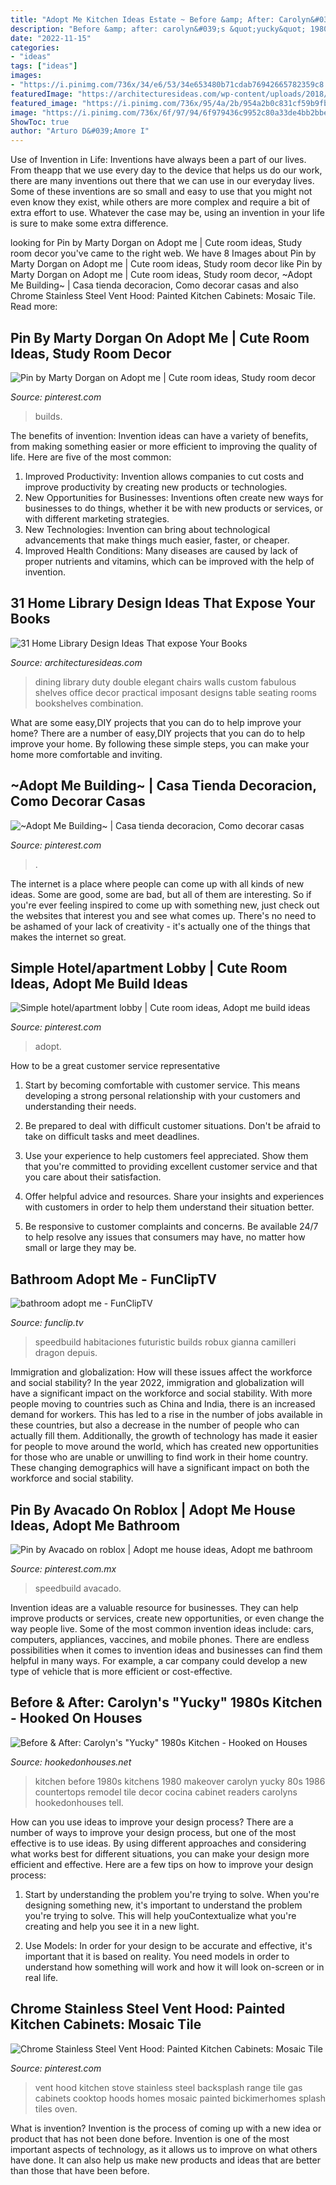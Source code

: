 ```yaml
---
title: "Adopt Me Kitchen Ideas Estate ~ Before &amp; After: Carolyn&#039;s &quot;yucky&quot; 1980s Kitchen"
description: "Before &amp; after: carolyn&#039;s &quot;yucky&quot; 1980s kitchen"
date: "2022-11-15"
categories:
- "ideas"
tags: ["ideas"]
images:
- "https://i.pinimg.com/736x/34/e6/53/34e653480b71cdab76942665782359c8.jpg"
featuredImage: "https://architecturesideas.com/wp-content/uploads/2018/03/library-room-ideas-13.jpg"
featured_image: "https://i.pinimg.com/736x/95/4a/2b/954a2b0c831cf59b9fb45d3acb51d1fa.jpg"
image: "https://i.pinimg.com/736x/6f/97/94/6f979436c9952c80a33de4bb2bbeca43.jpg"
ShowToc: true
author: "Arturo D&#039;Amore I"
---
```



Use of Invention in Life:
Inventions have always been a part of our lives. From theapp that we use every day to the device that helps us do our work, there are many inventions out there that we can use in our everyday lives. Some of these inventions are so small and easy to use that you might not even know they exist, while others are more complex and require a bit of extra effort to use. Whatever the case may be, using an invention in your life is sure to make some extra difference.

	

		
looking for Pin by Marty Dorgan on Adopt me | Cute room ideas, Study room decor you've came to the right web. We have 8 Images about Pin by Marty Dorgan on Adopt me | Cute room ideas, Study room decor like Pin by Marty Dorgan on Adopt me | Cute room ideas, Study room decor, ~Adopt Me Building~ | Casa tienda decoracion, Como decorar casas and also Chrome Stainless Steel Vent Hood: Painted Kitchen Cabinets: Mosaic Tile. Read more:
		
    
## Pin By Marty Dorgan On Adopt Me | Cute Room Ideas, Study Room Decor

<img loading=lazy src="https://i.pinimg.com/736x/34/e6/53/34e653480b71cdab76942665782359c8.jpg" onerror="this.onerror=null;this.src='https://tse4.mm.bing.net/th?id=OIP.WiYpNy0Rix5DNVkB-LZAfwHaE4&amp;pid=15.1';" alt="Pin by Marty Dorgan on Adopt me | Cute room ideas, Study room decor">

_Source: pinterest.com_

>builds. 

	

The benefits of invention:
Invention ideas can have a variety of benefits, from making something easier or more efficient to improving the quality of life. Here are five of the most common: 
1. Improved Productivity: Invention allows companies to cut costs and improve productivity by creating new products or technologies.
2. New Opportunities for Businesses: Inventions often create new ways for businesses to do things, whether it be with new products or services, or with different marketing strategies.
3. New Technologies: Invention can bring about technological advancements that make things much easier, faster, or cheaper.
4. Improved Health Conditions: Many diseases are caused by lack of proper nutrients and vitamins, which can be improved with the help of invention. 
    
## 31 Home Library Design Ideas That Expose Your Books

<img loading=lazy src="https://architecturesideas.com/wp-content/uploads/2018/03/library-room-ideas-13.jpg" onerror="this.onerror=null;this.src='https://tse3.mm.bing.net/th?id=OIP.r3v4V3DilZAoHnFJNe5nPgHaJx&amp;pid=15.1';" alt="31 Home Library Design Ideas That expose Your Books">

_Source: architecturesideas.com_

>dining library duty double elegant chairs walls custom fabulous shelves office decor practical imposant designs table seating rooms bookshelves combination. 

	

What are some easy,DIY projects that you can do to help improve your home?
There are a number of easy,DIY projects that you can do to help improve your home. By following these simple steps, you can make your home more comfortable and inviting.

    
## ~Adopt Me Building~ | Casa Tienda Decoracion, Como Decorar Casas

<img loading=lazy src="https://i.pinimg.com/736x/95/4a/2b/954a2b0c831cf59b9fb45d3acb51d1fa.jpg" onerror="this.onerror=null;this.src='https://tse4.mm.bing.net/th?id=OIP.oxhn6BE-BH-suz_21VxRfQHaFj&amp;pid=15.1';" alt="~Adopt Me Building~ | Casa tienda decoracion, Como decorar casas">

_Source: pinterest.com_

>. 

	

The internet is a place where people can come up with all kinds of new ideas. Some are good, some are bad, but all of them are interesting. So if you're ever feeling inspired to come up with something new, just check out the websites that interest you and see what comes up. There's no need to be ashamed of your lack of creativity - it's actually one of the things that makes the internet so great.

    
## Simple Hotel/apartment Lobby | Cute Room Ideas, Adopt Me Build Ideas

<img loading=lazy src="https://i.pinimg.com/736x/6f/97/94/6f979436c9952c80a33de4bb2bbeca43.jpg" onerror="this.onerror=null;this.src='https://tse4.mm.bing.net/th?id=OIP.D0Cdgamp6ITe2BboAEZM4AHaEo&amp;pid=15.1';" alt="Simple hotel/apartment lobby | Cute room ideas, Adopt me build ideas">

_Source: pinterest.com_

>adopt. 

	

How to be a great customer service representative
1. Start by becoming comfortable with customer service. This means developing a strong personal relationship with your customers and understanding their needs.
2. Be prepared to deal with difficult customer situations. Don't be afraid to take on difficult tasks and meet deadlines.

3. Use your experience to help customers feel appreciated. Show them that you're committed to providing excellent customer service and that you care about their satisfaction.

4. Offer helpful advice and resources. Share your insights and experiences with customers in order to help them understand their situation better.

5. Be responsive to customer complaints and concerns. Be available 24/7 to help resolve any issues that consumers may have, no matter how small or large they may be.

    
## Bathroom Adopt Me - FunClipTV

<img loading=lazy src="https://ytimg.googleusercontent.com/vi/ejZyuQKPFPE/hqdefault.jpg" onerror="this.onerror=null;this.src='https://tse3.mm.bing.net/th?id=OIP.dUCVnXshAQ9_Ddo-4nxDpgHaFj&amp;pid=15.1';" alt="bathroom adopt me - FunClipTV">

_Source: funclip.tv_

>speedbuild habitaciones futuristic builds robux gianna camilleri dragon depuis. 

	

Immigration and globalization: How will these issues affect the workforce and social stability?
In the year 2022, immigration and globalization will have a significant impact on the workforce and social stability. With more people moving to countries such as China and India, there is an increased demand for workers. This has led to a rise in the number of jobs available in these countries, but also a decrease in the number of people who can actually fill them. Additionally, the growth of technology has made it easier for people to move around the world, which has created new opportunities for those who are unable or unwilling to find work in their home country. These changing demographics will have a significant impact on both the workforce and social stability.

    
## Pin By Avacado On Roblox | Adopt Me House Ideas, Adopt Me Bathroom

<img loading=lazy src="https://i.pinimg.com/736x/83/d8/7a/83d87ab550a4bffb284e9f24b0afb28f.jpg" onerror="this.onerror=null;this.src='https://tse4.mm.bing.net/th?id=OIP.ywERDg3UlvNo84XdXJOxTwHaEK&amp;pid=15.1';" alt="Pin by Avacado on roblox | Adopt me house ideas, Adopt me bathroom">

_Source: pinterest.com.mx_

>speedbuild avacado. 

	

Invention ideas are a valuable resource for businesses. They can help improve products or services, create new opportunities, or even change the way people live. Some of the most common invention ideas include: cars, computers, appliances, vaccines, and mobile phones. There are endless possibilities when it comes to invention ideas and businesses can find them helpful in many ways. For example, a car company could develop a new type of vehicle that is more efficient or cost-effective.

    
## Before &amp; After: Carolyn&#039;s &quot;Yucky&quot; 1980s Kitchen - Hooked On Houses

<img loading=lazy src="https://hookedonhouses.net/wp-content/uploads/2012/11/Carolyns-kitchen-before.jpg" onerror="this.onerror=null;this.src='https://tse1.mm.bing.net/th?id=OIP.HVXbMLaInJox9ybxBjynqwHaKt&amp;pid=15.1';" alt="Before &amp; After: Carolyn&#039;s &quot;Yucky&quot; 1980s Kitchen - Hooked on Houses">

_Source: hookedonhouses.net_

>kitchen before 1980s kitchens 1980 makeover carolyn yucky 80s 1986 countertops remodel tile decor cocina cabinet readers carolyns hookedonhouses tell. 

	

How can you use ideas to improve your design process?
There are a number of ways to improve your design process, but one of the most effective is to use ideas. By using different approaches and considering what works best for different situations, you can make your design more efficient and effective. Here are a few tips on how to improve your design process:
1. Start by understanding the problem you're trying to solve. When you're designing something new, it's important to understand the problem you're trying to solve. This will help youContextualize what you're creating and help you see it in a new light.

2. Use Models: In order for your design to be accurate and effective, it's important that it is based on reality. You need models in order to understand how something will work and how it will look on-screen or in real life.

    
## Chrome Stainless Steel Vent Hood: Painted Kitchen Cabinets: Mosaic Tile

<img loading=lazy src="https://i.pinimg.com/originals/a5/dd/e3/a5dde39e0ac497e4073613fccfdac94c.jpg" onerror="this.onerror=null;this.src='https://tse4.mm.bing.net/th?id=OIP.kKbDYr9NCBsdhHVTU0SPxAHaLl&amp;pid=15.1';" alt="Chrome Stainless Steel Vent Hood: Painted Kitchen Cabinets: Mosaic Tile">

_Source: pinterest.com_

>vent hood kitchen stove stainless steel backsplash range tile gas cabinets cooktop hoods homes mosaic painted bickimerhomes splash tiles oven. 

	

What is invention?
Invention is the process of coming up with a new idea or product that has not been done before. Invention is one of the most important aspects of technology, as it allows us to improve on what others have done. It can also help us make new products and ideas that are better than those that have been before.


